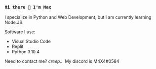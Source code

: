 ### `Hi there 👋 I'm Max`

I specialize in Python and Web Development, but I am currently learning Node.JS.

Software I use:
- Visual Studio Code
- Replit
- Python 3.10.4

Need to contact me? _creep..._ My discord is M4X4#0584
